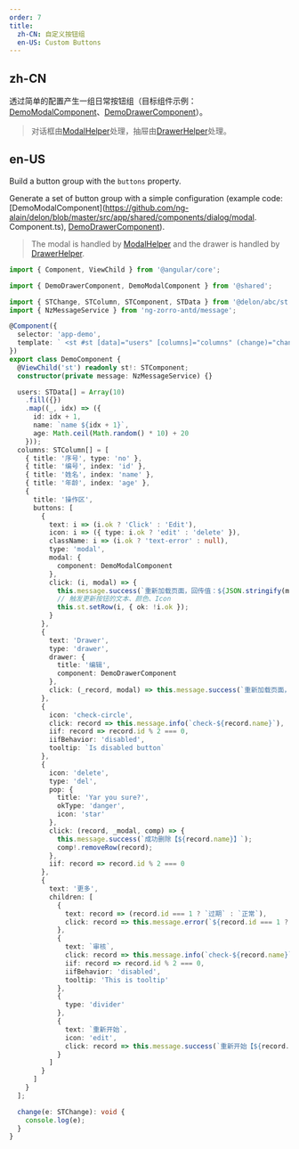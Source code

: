 ```yaml
---
order: 7
title:
  zh-CN: 自定义按钮组
  en-US: Custom Buttons
---
```


## zh-CN

透过简单的配置产生一组日常按钮组（目标组件示例：[DemoModalComponent](https://github.com/ng-alain/delon/blob/master/src/app/shared/components/dialog/modal.component.ts)、[DemoDrawerComponent](https://github.com/ng-alain/delon/blob/master/src/app/shared/components/dialog/drawer.component.ts)）。

> 对话框由[ModalHelper](/theme/modal)处理，抽屉由[DrawerHelper](/theme/drawer)处理。

## en-US

Build a button group with the `buttons` property.

Generate a set of button group with a simple configuration (example code: [DemoModalComponent](https://github.com/ng-alain/delon/blob/master/src/app/shared/components/dialog/modal. Component.ts), [DemoDrawerComponent](https://github.com/ng-alain/delon/blob/master/src/app/shared/components/dialog/drawer.component.ts)).

> The modal is handled by [ModalHelper](/theme/modal) and the drawer is handled by [DrawerHelper](/theme/drawer).

```ts
import { Component, ViewChild } from '@angular/core';

import { DemoDrawerComponent, DemoModalComponent } from '@shared';

import { STChange, STColumn, STComponent, STData } from '@delon/abc/st';
import { NzMessageService } from 'ng-zorro-antd/message';

@Component({
  selector: 'app-demo',
  template: ` <st #st [data]="users" [columns]="columns" (change)="change($event)"></st> `
})
export class DemoComponent {
  @ViewChild('st') readonly st!: STComponent;
  constructor(private message: NzMessageService) {}

  users: STData[] = Array(10)
    .fill({})
    .map((_, idx) => ({
      id: idx + 1,
      name: `name ${idx + 1}`,
      age: Math.ceil(Math.random() * 10) + 20
    }));
  columns: STColumn[] = [
    { title: '序号', type: 'no' },
    { title: '编号', index: 'id' },
    { title: '姓名', index: 'name' },
    { title: '年龄', index: 'age' },
    {
      title: '操作区',
      buttons: [
        {
          text: i => (i.ok ? 'Click' : 'Edit'),
          icon: i => ({ type: i.ok ? 'edit' : 'delete' }),
          className: i => (i.ok ? 'text-error' : null),
          type: 'modal',
          modal: {
            component: DemoModalComponent
          },
          click: (i, modal) => {
            this.message.success(`重新加载页面，回传值：${JSON.stringify(modal)}`);
            // 触发更新按钮的文本、颜色、Icon
            this.st.setRow(i, { ok: !i.ok });
          }
        },
        {
          text: 'Drawer',
          type: 'drawer',
          drawer: {
            title: '编辑',
            component: DemoDrawerComponent
          },
          click: (_record, modal) => this.message.success(`重新加载页面，回传值：${JSON.stringify(modal)}`)
        },
        {
          icon: 'check-circle',
          click: record => this.message.info(`check-${record.name}`),
          iif: record => record.id % 2 === 0,
          iifBehavior: 'disabled',
          tooltip: `Is disabled button`
        },
        {
          icon: 'delete',
          type: 'del',
          pop: {
            title: 'Yar you sure?',
            okType: 'danger',
            icon: 'star'
          },
          click: (record, _modal, comp) => {
            this.message.success(`成功删除【${record.name}】`);
            comp!.removeRow(record);
          },
          iif: record => record.id % 2 === 0
        },
        {
          text: '更多',
          children: [
            {
              text: record => (record.id === 1 ? `过期` : `正常`),
              click: record => this.message.error(`${record.id === 1 ? `过期` : `正常`}【${record.name}】`)
            },
            {
              text: `审核`,
              click: record => this.message.info(`check-${record.name}`),
              iif: record => record.id % 2 === 0,
              iifBehavior: 'disabled',
              tooltip: 'This is tooltip'
            },
            {
              type: 'divider'
            },
            {
              text: `重新开始`,
              icon: 'edit',
              click: record => this.message.success(`重新开始【${record.name}】`)
            }
          ]
        }
      ]
    }
  ];

  change(e: STChange): void {
    console.log(e);
  }
}
```

